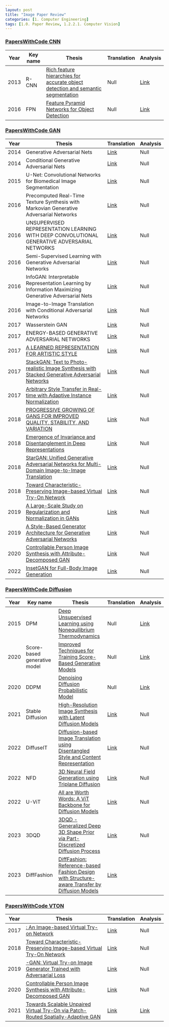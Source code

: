 ```yaml
---
layout: post 
title: "Image Paper Review"
categories: [1. Computer Engineering]
tags: [1.0. Paper Review, 1.2.2.1. Computer Vision]
---
```


### [PapersWithCode CNN](https://paperswithcode.com/method/convolution)

|Year|Key name|Thesis|Translation|Analysis|
|----|------|-----------|--------|--------|
|2013|R-CNN|[Rich feature hierarchies for accurate object detection and semantic segmentation](https://arxiv.org/abs/1311.2524v5)|Null|[Link](https://maizer2.github.io/1.%20computer%20engineering/2023/06/12/(cnn)R-CNN.html)|
|2016|FPN|[Feature Pyramid Networks for Object Detection](https://arxiv.org/abs/1612.03144)|Null|[Link](https://maizer2.github.io/1.%20computer%20engineering/2023/06/12/(cnn)FPN.html)|


### [PapersWithCode GAN](https://paperswithcode.com/method/gan)

|Year|Thesis|Translation|Analysis|
|----|------|-----------|--------|
|2014|Generative Adversarial Nets|[Link](https://maizer2.github.io/1.%20computer%20engineering/2021/09/26/(GAN)Generative-Adversarial-Nets-translation.html)|Null|
|2014|Conditional Generative Adversarial Nets|[Link](http://maizer2.github.io/1.%20computer%20engineering/2022/06/07/(GAN)Conditional-translation.html)|Null|
|2015|U-Net: Convolutional Networks for Biomedical Image Segmentation|[Link](http://maizer2.github.io/1.%20computer%20engineering/2022/06/07/(GAN)U-Net.html)|Null|
|2016|Precomputed Real-Time Texture Synthesis with Markovian Generative Adversarial Networks|[Link](http://maizer2.github.io/1.%20computer%20engineering/2022/06/12/(GAN)MGAN.html)|Null|
|2016|UNSUPERVISED REPRESENTATION LEARNING WITH DEEP CONVOLUTIONAL GENERATIVE ADVERSARIAL NETWORKS|[Link](https://maizer2.github.io/1.%20computer%20engineering/2022/05/18/(GAN)DCGAN-translation.html)|Null|
|2016|Semi-Supervised Learning with Generative Adversarial Networks|[Link](https://maizer2.github.io/1.%20computer%20engineering/2022/06/10/(GAN)SGAN-translation.html)|Null|
|2016|InfoGAN: Interpretable Representation Learning by Information Maximizing Generative Adversarial Nets|[Link](https://maizer2.github.io/1.%20computer%20engineering/2022/05/26/(GAN)InfoGAN-translation.html)|Null|
|2016|Image-to-Image Translation with Conditional Adversarial Networks|[Link](http://maizer2.github.io/1.%20computer%20engineering/2022/06/07/(GAN)Image-to-Image-GAN.html)|Null|
|2017|Wasserstein GAN|[Link](https://maizer2.github.io/1.%20computer%20engineering/2022/05/26/(GAN)Wasserstein-GAN-translation.html)|Null|
|2017|ENERGY-BASED GENERATIVE ADVERSARIAL NETWORKS|[Link](http://maizer2.github.io/1.%20computer%20engineering/2022/06/08/(GAN)ENERGY-BASED-GAN.html)|Null|
|2017|[A LEARNED REPRESENTATION FOR ARTISTIC STYLE](https://arxiv.org/pdf/1610.07629.pdf)|[Link](http://maizer2.github.io/1.%20computer%20engineering/2022/06/26/(GAN)A-LEARNED-REPRESENTATION-FOR-ARTISTIC-STYLE.html)|Null|
|2017|[StackGAN: Text to Photo-realistic Image Synthesis with Stacked Generative Adversarial Networks](https://arxiv.org/pdf/1612.03242.pdf)|[Link](https://maizer2.github.io/1.%20computer%20engineering/2022/06/26/(GAN)StackGAN-Text-to-Photo-realistic-Image-Synthesis-with-Stacked-Generative-Adversarial-Networks-Translation.html)|Null|
|2017|[Arbitrary Style Transfer in Real-time with Adaptive Instance Normalization](https://arxiv.org/pdf/1703.06868.pdf)|[Link](http://maizer2.github.io/1.%20computer%20engineering/2022/07/07/(GAN)Arbitrary-Style-Transfer-in-Real-time-with-Adaptive-Instance-Normalization-Translation.html)|Null|
|2018|[PROGRESSIVE GROWING OF GANS FOR IMPROVED QUALITY, STABILITY, AND VARIATION](https://arxiv.org/pdf/1710.10196.pdf)|[Link](http://maizer2.github.io/1.%20computer%20engineering/2022/06/12/(GAN)ProGAN.html)|Null|
|2018|[Emergence of Invariance and Disentanglement in Deep Representations](https://arxiv.org/pdf/1706.01350.pdf)|[Link](http://maizer2.github.io/1.%20computer%20engineering/2022/06/24/(GAN)Emergence-of-Invariance-and-Disentanglement-in-Deep-Representations)|Null|
|2018|[StarGAN: Unified Generative Adversarial Networks for Multi-Domain Image-to-Image Translation](https://arxiv.org/pdf/1711.09020.pdf)|[Link](http://maizer2.github.io/1.%20computer%20engineering/2022/07/07/(GAN)StarGAN-Unified-Generative-Adversarial-Networks-for-Multi-Domain-Image-to-Image-Translation-Translation.html)|Null|
|2018|[Toward Characteristic-Preserving Image-based Virtual Try-On Network](https://www.ecva.net/papers/eccv_2018/papers_ECCV/papers/Bochao_Wang_Toward_Characteristic-Preserving_Image-based_ECCV_2018_paper.pdf)|[Link](http://maizer2.github.io/1.%20computer%20engineering/2022/07/25/(GAN)Toward-Characteristic-Preserving-Image-based-Virtual-Try-On-Network.html)|Null|
|2019|[A Large-Scale Study on Regularization and Normalization in GANs](https://arxiv.org/pdf/1807.04720.pdf)|[Link](http://maizer2.github.io/1.%20computer%20engineering/2022/06/24/(GAN)A-Large-Scale-Study-on-Regularization-and-Normalization-in-GANs.html)|Null|
|2019|[A Style-Based Generator Architecture for Generative Adversarial Networks](https://arxiv.org/abs/1812.04948)|[Link](http://maizer2.github.io/1.%20computer%20engineering/2022/06/23/(GAN)Style-GAN.html)|Null|
|2020|[Controllable Person Image Synthesis with Attribute-Decomposed GAN](https://arxiv.org/pdf/2003.12267.pdf)|[Link](https://maizer2.github.io/1.%20computer%20engineering/2022/07/20/(GAN)ADGAN.html)|Null|
|2022|[InsetGAN for Full-Body Image Generation](https://arxiv.org/pdf/2203.07293.pdf)|[Link](http://maizer2.github.io/1.%20computer%20engineering/2022/06/28/(GAN)InsetGAN-for-Full-Body-Image-Generation-Translation.html)|Null|


### [PapersWithCode Diffusion](https://paperswithcode.com/method/diffusion)

|Year|Key name|Thesis|Translation|Analysis|
|----|------|-----------|--------|--------|
|2015|DPM|[Deep Unsupervised Learning using Nonequilibrium Thermodynamics](https://arxiv.org/abs/1503.03585)|Null|[Link](https://maizer2.github.io/1.%20computer%20engineering/2023/06/21/(diffusion)DPM.html)|
|2020|Score-based generative model|[Improved Techniques for Training Score-Based Generative Models](https://arxiv.org/abs/2006.09011)|Null|[Link](https://maizer2.github.io/1.%20computer%20engineering/2023/06/22/(diffusion)SBGM.html)|
|2020|DDPM|[Denoising Diffusion Probabilistic Model](https://arxiv.org/abs/2006.11239)|Null|[Link](https://maizer2.github.io/1.%20computer%20engineering/2023/06/22/(diffusion)DDPM.html)|
|2021|Stable Diffusion|[High-Resolution Image Synthesis with Latent Diffusion Models](https://arxiv.org/abs/2112.10752v2)|[Link](https://maizer2.github.io/1.%20computer%20engineering/2023/02/01/(diffusion)stable-diffusion.html)|Null|
|2022|DiffuseIT|[Diffusion-based Image Translation using Disentangled Style and Content Representation](https://arxiv.org/abs/2209.15264)|[Link](https://maizer2.github.io/1.%20computer%20engineering/2023/03/15/(diffusion)DiffuseIT.html)|Null|
|2022|NFD|[3D Neural Field Generation using Triplane Diffusion](https://arxiv.org/abs/2211.16677)|[Link](https://maizer2.github.io/1.%20computer%20engineering/2023/06/23/(diffusion)NFD.html)|Null|
|2022|U-ViT|[All are Worth Words: A ViT Backbone for Diffusion Models](https://arxiv.org/abs/2209.12152)|[Link](https://maizer2.github.io/1.%20computer%20engineering/2023/06/23/(diffusion)U-ViT.html)|Null|
|2023|3DQD|[3DQD - Generalized Deep 3D Shape Prior via Part-Discretized Diffusion Process](https://arxiv.org/abs/2303.10406)|[Link](https://maizer2.github.io/1.%20computer%20engineering/2023/06/23/(diffusion)3DQD.html)|Null|
|2023|DiffFashion|[DiffFashion: Reference-based Fashion Design with Structure-aware Transfer by Diffusion Models](https://arxiv.org/abs/2302.06826)|[Link](https://maizer2.github.io/1.%20computer%20engineering/2023/03/13/(diffusion)difffashion.html)|


### [PapersWithCode VTON](https://paperswithcode.com/task/virtual-try-on)

|Year|Thesis|Translation|Analysis|
|----|------|-----------|--------|
|2017|[: An Image-based Virtual Try-on Network](https://arxiv.org/pdf/1711.08447v4.pdf)|[Link](https://maizer2.github.io/1.%20computer%20engineering/2022/08/01/()-An-Image-based-Virtual-Try-on-Network.html)|Null|
|2018|[Toward Characteristic-Preserving Image-based Virtual Try-On Network](https://www.ecva.net/papers/eccv_2018/papers_ECCV/papers/Bochao_Wang_Toward_Characteristic-Preserving_Image-based_ECCV_2018_paper.pdf)|[Link](http://maizer2.github.io/1.%20computer%20engineering/2022/07/25/()Toward-Characteristic-Preserving-Image-based-Virtual-Try-On-Network.html)|Null|
|2019|[-GAN: Virtual Try-on Image Generator Trained with Adversarial Loss](https://arxiv.org/pdf/1911.07926v1.pdf)|[Link](https://maizer2.github.io/1.%20computer%20engineering/2022/08/04/()-GAN-Virtual-Try-on-Image-Generator-Trained-with-Adversarial-Loss.html)|Null|
|2020|[Controllable Person Image Synthesis with Attribute-Decomposed GAN](https://arxiv.org/pdf/2003.12267.pdf)|[Link](https://maizer2.github.io/1.%20computer%20engineering/2022/07/20/(GAN)ADGAN.html)|Null|
|2021|[Towards Scalable Unpaired Virtual Try-On via Patch-Routed Spatially-Adaptive GAN](https://arxiv.org/abs/2111.10544)|[Link](https://maizer2.github.io/1.%20computer%20engineering/2022/12/19/()PASTA-GAN.html)|[Link](https://maizer2.github.io/1.%20computer%20engineering/2022/08/09/()PASTA-GAN.html)
